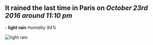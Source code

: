 ## It rained the last time in Paris on *October 23rd 2016 around 11:10 pm*
💧  **light rain** *Humidity 94%*

![light rain](http://openweathermap.org/img/w/10n.png)
